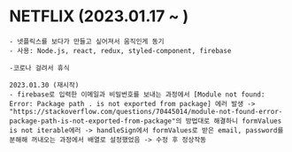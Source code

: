 # NETFLIX (2023.01.17 ~ )
    
    - 넷플릭스를 보다가 만들고 싶어져서 움직인게 동기
    - 사용: Node.js, react, redux, styled-component, firebase
    
    -코로나 걸려서 휴식

    2023.01.30 (재시작)
    - firebase로 입력한 이메일과 비밀번호를 보내는 과정에서 [Module not found: Error: Package path . is not exported from package] 에러 발생 -> "https://stackoverflow.com/questions/70445014/module-not-found-error-package-path-is-not-exported-from-package"의 방법대로 해결하니 formValues is not iterable에러 -> handleSign에서 formValues로 받은 email, password를 분해해 꺼내오는 과정에서 배열로 설정했었음 -> 수정 후 정상작동

    